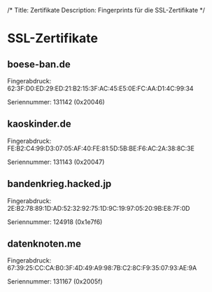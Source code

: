 /*
Title: Zertifikate
Description: Fingerprints für die SSL-Zertifikate
*/

# SSL-Zertifikate

## boese-ban.de

Fingerabdruck: 62:3F:D0:ED:29:ED:21:B2:15:3F:AC:45:E5:0E:FC:AA:D1:4C:99:34

Seriennummer: 131142 (0x20046)

## kaoskinder.de

Fingerabdruck: FE:B2:C4:99:D3:07:05:AF:40:FE:81:5D:5B:BE:F6:AC:2A:38:8C:3E

Seriennummer: 131143 (0x20047)

## bandenkrieg.hacked.jp

Fingerabdruck: 2E:B2:78:89:1D:AD:52:32:92:75:1D:9C:19:97:05:20:9B:E8:7F:0D

Seriennummer: 124918 (0x1e7f6)

## datenknoten.me

Fingerabdruck: 67:39:25:CC:CA:B0:3F:4D:49:A9:98:7B:C2:8C:F9:35:07:93:AE:9A

Seriennummer: 131167 (0x2005f)